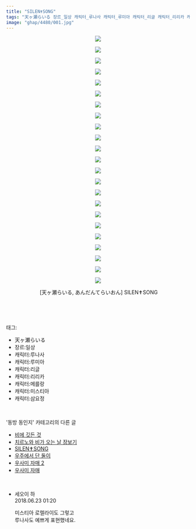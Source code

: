 ```yaml
---
title: "SILEN✝SONG"
tags: "天ヶ瀬らいる 장르_일상 캐릭터_루나사 캐릭터_루미아 캐릭터_리글 캐릭터_리리카 캐릭터_메를랑 캐릭터_미스티아 캐릭터_삼요정 あんだんてらいおん 동방_동인지"
image: "ghap/4480/001.jpg"
---
```

<div class="article">
<p style="text-align: center; clear: none; float: none;"><img src="{{ site.nasurl }}/ghap/4480/001.jpg"/></p>
<p style="text-align: center; clear: none; float: none;"><img src="{{ site.nasurl }}/ghap/4480/002.jpg"/></p>
<p style="text-align: center; clear: none; float: none;"><img src="{{ site.nasurl }}/ghap/4480/003.jpg"/></p>
<p style="text-align: center; clear: none; float: none;"><img src="{{ site.nasurl }}/ghap/4480/004.jpg"/></p>
<p style="text-align: center; clear: none; float: none;"><img src="{{ site.nasurl }}/ghap/4480/005.jpg"/></p>
<p style="text-align: center; clear: none; float: none;"><img src="{{ site.nasurl }}/ghap/4480/006.jpg"/></p>
<p style="text-align: center; clear: none; float: none;"><img src="{{ site.nasurl }}/ghap/4480/007.jpg"/></p>
<p style="text-align: center; clear: none; float: none;"><img src="{{ site.nasurl }}/ghap/4480/008.jpg"/></p>
<p style="text-align: center; clear: none; float: none;"><img src="{{ site.nasurl }}/ghap/4480/009.jpg"/></p>
<p style="text-align: center; clear: none; float: none;"><img src="{{ site.nasurl }}/ghap/4480/010.jpg"/></p>
<p style="text-align: center; clear: none; float: none;"><img src="{{ site.nasurl }}/ghap/4480/011.jpg"/></p>
<p style="text-align: center; clear: none; float: none;"><img src="{{ site.nasurl }}/ghap/4480/012.jpg"/></p>
<p style="text-align: center; clear: none; float: none;"><img src="{{ site.nasurl }}/ghap/4480/013.jpg"/></p>
<p style="text-align: center; clear: none; float: none;"><img src="{{ site.nasurl }}/ghap/4480/014.jpg"/></p>
<p style="text-align: center; clear: none; float: none;"><img src="{{ site.nasurl }}/ghap/4480/015.jpg"/></p>
<p style="text-align: center; clear: none; float: none;"><img src="{{ site.nasurl }}/ghap/4480/016.jpg"/></p>
<p style="text-align: center; clear: none; float: none;"><img src="{{ site.nasurl }}/ghap/4480/017.jpg"/></p>
<p style="text-align: center; clear: none; float: none;"><img src="{{ site.nasurl }}/ghap/4480/018.jpg"/></p>
<p style="text-align: center; clear: none; float: none;"><img src="{{ site.nasurl }}/ghap/4480/019.jpg"/></p>
<p style="text-align: center; clear: none; float: none;"><img src="{{ site.nasurl }}/ghap/4480/020.jpg"/></p>
<p style="text-align: center; clear: none; float: none;"><img src="{{ site.nasurl }}/ghap/4480/021.jpg"/></p>
<p style="text-align: center; clear: none; float: none;"><img src="{{ site.nasurl }}/ghap/4480/022.jpg"/></p>
<p style="text-align: center; clear: none; float: none;"><img src="{{ site.nasurl }}/ghap/4480/023.jpg"/></p>
<p style="text-align: center; clear: none; float: none;"><span style="white-space:pre"> </span>[天ヶ瀬らいる, あんだんてらいおん] SILEN✝SONG</p>
<p><br/></p>
</div><br/>
<div class="tagTrail">
<p>태그: </p>
<ul>
<li>天ヶ瀬らいる</li>
<li>장르:일상</li>
<li>캐릭터:루나사</li>
<li>캐릭터:루미아</li>
<li>캐릭터:리글</li>
<li>캐릭터:리리카</li>
<li>캐릭터:메를랑</li>
<li>캐릭터:미스티아</li>
<li>캐릭터:삼요정</li>
</ul>
</div><br/>
<div class="another">
<p>'동방 동인지' 카테고리의 다른 글</p>
<ul>
<li><a href="/2018-06-27-ghap_4482">비에 깃든 것</a></li>
<li><a href="/2018-06-27-ghap_4481">치르노와 비가 오는 날 장보기</a></li>
<li><a href="/2018-06-23-ghap_4480">SILEN✝SONG</a></li>
<li><a href="/2018-06-22-ghap_4479">우주에서 단 둘이</a></li>
<li><a href="/2018-06-22-ghap_4478">우사미 자매 2</a></li>
<li><a href="/2018-06-22-ghap_4477">우사미 자매</a></li>
</ul>
</div><br/>
<div class="cb_module cb_fluid">
<div class="cb_wrt cb_profile">
<div class="comment">
<ul>
<li class="cb_thumb_off" id="comment15275521">
<div class="cb_comment_area">
<div class="cb_info_area">
<div class="cb_section">
<span class="cb_nick_name">세오이 하</span>
</div>
<div class="cb_section">
<span class="cb_date">2018.06.23 01:20 </span>
</div>
</div>
<div class="cb_dsc_comment">
<p class="cb_dsc">
											미스티아 로렐라이도 그렇고<br/>
루나사도 예쁘게 표현했네요.
										</p>
</div>
</div></li>
</ul>
</div>
</div><!-- commentList close -->
</div><br/>
